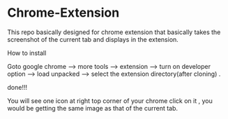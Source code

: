 # Chrome-Extension
This repo basically designed for chrome extension that basically takes the screenshot of the current tab and displays in the extension.

How to install

Goto google chrome --> more tools --> extension --> turn on developer option --> load unpacked --> select the extension directory(after cloning) .

done!!!

You will see one icon at right top corner of your chrome click on it , you would be getting the same image as that of the current tab.

